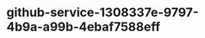 github-service-1308337e-9797-4b9a-a99b-4ebaf7588eff
===================================================
